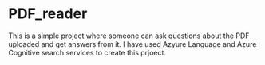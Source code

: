 # PDF_reader
This is a simple project where someone can ask questions about the PDF uploaded and get answers from it. 
I have used Azyure Language and Azure Cognitive search services to create this prjoect.
